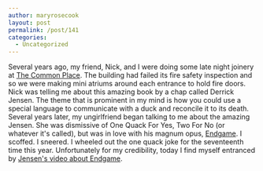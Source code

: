 ```yaml
---
author: maryrosecook
layout: post
permalink: /post/141
categories:
  - Uncategorized
---
```

Several years ago, my friend, Nick, and I were doing some late night joinery at [The Common Place][1]. The building had failed its fire safety inspection and so we were making mini atriums around each entrance to hold fire doors. Nick was telling me about this amazing book by a chap called Derrick Jensen. The theme that is prominent in my mind is how you could use a special language to communicate with a duck and reconcile it to its death. Several years later, my ungirlfriend began talking to me about the amazing Jensen. She was dismissive of One Quack For Yes, Two For No (or whatever it's called), but was in love with his magnum opus, [Endgame][2]. I scoffed. I sneered. I wheeled out the one quack joke for the seventeenth time this year. Unfortunately for my credibility, today I find myself entranced by [Jensen's video about Endgame][3].

 [1]: http://www.thecommonplace.org.uk/
 [2]: http://en.wikipedia.org/wiki/Endgame_%28Derrick_Jensen_books%29
 [3]: http://video.google.co.uk/videoplay?docid=8649250863235826256